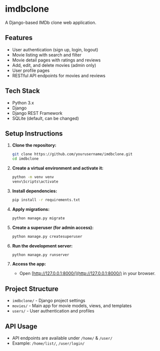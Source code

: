 # imdbclone

A Django-based IMDb clone web application.

## Features

- User authentication (sign up, login, logout)
- Movie listing with search and filter
- Movie detail pages with ratings and reviews
- Add, edit, and delete movies (admin only)
- User profile pages
- RESTful API endpoints for movies and reviews

## Tech Stack

- Python 3.x
- Django
- Django REST Framework
- SQLite (default, can be changed)

## Setup Instructions

1. **Clone the repository:**
   ```sh
   git clone https://github.com/yourusername/imdbclone.git
   cd imdbclone
   ```

2. **Create a virtual environment and activate it:**
   ```sh
   python -m venv venv
   venv\Scripts\activate
   ```

3. **Install dependencies:**
   ```sh
   pip install -r requirements.txt
   ```

4. **Apply migrations:**
   ```sh
   python manage.py migrate
   ```

5. **Create a superuser (for admin access):**
   ```sh
   python manage.py createsuperuser
   ```

6. **Run the development server:**
   ```sh
   python manage.py runserver
   ```

7. **Access the app:**
   - Open [http://127.0.0.1:8000/](http://127.0.0.1:8000/) in your browser.

## Project Structure

- `imdbclone/` - Django project settings
- `movies/` - Main app for movie models, views, and templates
- `users/` - User authentication and profiles

## API Usage

- API endpoints are available under `/home/` & `/user/`
- Example: `/home/list/`, `/user/login/`